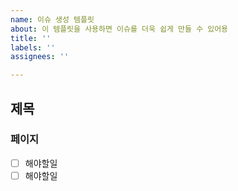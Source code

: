 ```yaml
---
name: 이슈 생성 템플릿
about: 이 템플릿을 사용하면 이슈를 더욱 쉽게 만들 수 있어용
title: ''
labels: ''
assignees: ''

---
```


## 제목
### 페이지
- [ ] 해야할일
- [ ] 해야할일

